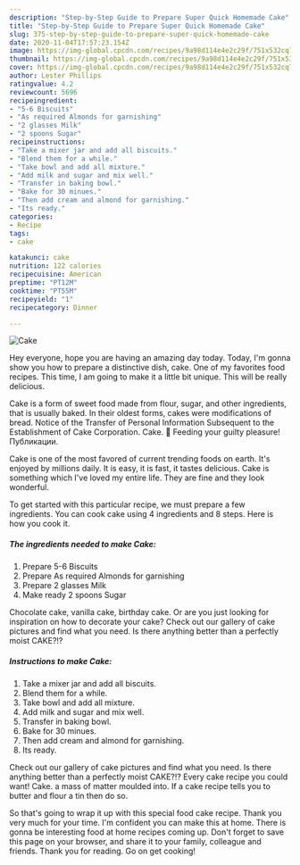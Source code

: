 ```yaml
---
description: "Step-by-Step Guide to Prepare Super Quick Homemade Cake"
title: "Step-by-Step Guide to Prepare Super Quick Homemade Cake"
slug: 375-step-by-step-guide-to-prepare-super-quick-homemade-cake
date: 2020-11-04T17:57:23.154Z
image: https://img-global.cpcdn.com/recipes/9a98d114e4e2c29f/751x532cq70/cake-recipe-main-photo.jpg
thumbnail: https://img-global.cpcdn.com/recipes/9a98d114e4e2c29f/751x532cq70/cake-recipe-main-photo.jpg
cover: https://img-global.cpcdn.com/recipes/9a98d114e4e2c29f/751x532cq70/cake-recipe-main-photo.jpg
author: Lester Phillips
ratingvalue: 4.2
reviewcount: 5696
recipeingredient:
- "5-6 Biscuits"
- "As required Almonds for garnishing"
- "2 glasses Milk"
- "2 spoons Sugar"
recipeinstructions:
- "Take a mixer jar and add all biscuits."
- "Blend them for a while."
- "Take bowl and add all mixture."
- "Add milk and sugar and mix well."
- "Transfer in baking bowl."
- "Bake for 30 minues."
- "Then add cream and almond for garnishing."
- "Its ready."
categories:
- Recipe
tags:
- cake

katakunci: cake 
nutrition: 122 calories
recipecuisine: American
preptime: "PT12M"
cooktime: "PT55M"
recipeyield: "1"
recipecategory: Dinner

---
```



![Cake](https://img-global.cpcdn.com/recipes/9a98d114e4e2c29f/751x532cq70/cake-recipe-main-photo.jpg)

Hey everyone, hope you are having an amazing day today. Today, I'm gonna show you how to prepare a distinctive dish, cake. One of my favorites food recipes. This time, I am going to make it a little bit unique. This will be really delicious.

Cake is a form of sweet food made from flour, sugar, and other ingredients, that is usually baked. In their oldest forms, cakes were modifications of bread. Notice of the Transfer of Personal Information Subsequent to the Establishment of Cake Corporation. Cake. 🎂 Feeding your guilty pleasure! Публикации.

Cake is one of the most favored of current trending foods on earth. It's enjoyed by millions daily. It is easy, it is fast, it tastes delicious. Cake is something which I've loved my entire life. They are fine and they look wonderful.


To get started with this particular recipe, we must prepare a few ingredients. You can cook cake using 4 ingredients and 8 steps. Here is how you cook it.

<!--inarticleads1-->

##### The ingredients needed to make Cake:

1. Prepare 5-6 Biscuits
1. Prepare As required Almonds for garnishing
1. Prepare 2 glasses Milk
1. Make ready 2 spoons Sugar


Chocolate cake, vanilla cake, birthday cake. Or are you just looking for inspiration on how to decorate your cake? Check out our gallery of cake pictures and find what you need. Is there anything better than a perfectly moist CAKE?!? 

<!--inarticleads2-->

##### Instructions to make Cake:

1. Take a mixer jar and add all biscuits.
1. Blend them for a while.
1. Take bowl and add all mixture.
1. Add milk and sugar and mix well.
1. Transfer in baking bowl.
1. Bake for 30 minues.
1. Then add cream and almond for garnishing.
1. Its ready.


Check out our gallery of cake pictures and find what you need. Is there anything better than a perfectly moist CAKE?!? Every cake recipe you could want! Cake. a mass of matter moulded into. If a cake recipe tells you to butter and flour a tin then do so. 

So that's going to wrap it up with this special food cake recipe. Thank you very much for your time. I'm confident you can make this at home. There is gonna be interesting food at home recipes coming up. Don't forget to save this page on your browser, and share it to your family, colleague and friends. Thank you for reading. Go on get cooking!
